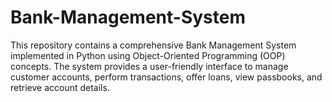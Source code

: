 # Bank-Management-System
This repository contains a comprehensive Bank Management System implemented in Python using Object-Oriented Programming (OOP) concepts. The system provides a user-friendly interface to manage customer accounts, perform transactions, offer loans, view passbooks, and retrieve account details.
